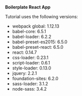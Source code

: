 **Boilerplate React App**

Tutorial uses the following versions:

- webpack global: 1.12.13
- babel-core: 6.5.1
- babel-loader: 6.2.2
- babel-preset-es2015: 6.5.0 
- babel-preset-react: 6.5.0 
- react: 0.14.7
- css-loader: 0.23.1
- script-loader: 0.6.1
- style-loader: 0.13.0
- jquery: 2.2.1
- foundation-sites: 6.2.0
- sass-loader: 3.1.2
- node-sass: 3.4.2
